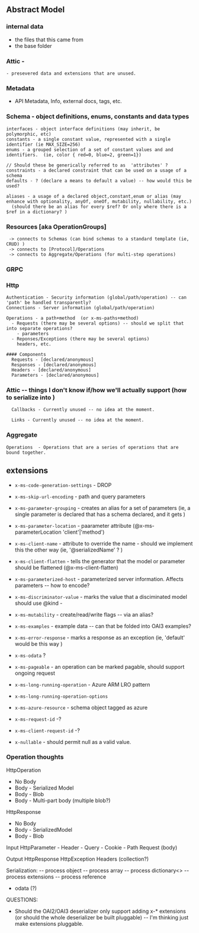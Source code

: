 ## Abstract Model
### internal data
  - the files that this came from
  - the base folder 
### Attic - 
    - presevered data and extensions that are unused.

### Metadata 
  - API Metadata, Info, external docs, tags, etc.

### Schema - object definitions, enums, constants and data types
    interfaces - object interface definitions (may inherit, be polymorphic, etc)
    constants - a single constant value, represented with a single identifier (ie MAX_SIZE=256)
    enums - a grouped selection of a set of constant values and and identifiers.  (ie, color { red=0, blue=2, green=1}) 

    // Should these be generically referred to as  'attributes' ? 
    constraints - a declared constraint that can be used on a usage of a schema  
    defaults - ? (declare a means to default a value) -- how would this be used?

    aliases - a usage of a declared object,constant,enum or alias (may enhance with optionality, anyOf, oneOf, mutability, nullability, etc.)
      (should there be an alias for every $ref? Or only where there is a $ref in a dictionary? )

### Resources [aka OperationGroups]
     -> connects to Schemas (can bind schemas to a standard template (ie, CRUD) )
     -> connects to [Protocol]/Operations
     -> connects to Aggregate/Operations (for multi-step operations)

### GRPC 
  

### Http
    Authentication - Security information (global/path/operation) -- can 'path' be handled transparently?
    Connections - Server information (global/path/operation)

    Operations - a path+method  (or x-ms-paths+method) 
      - Requests (there may be several options) -- should we split that into separate operations? 
        - parameters  
      - Reponses/Exceptions (there may be several options)
        headers, etc.

    #### Components
      Requests - [declared/anonymous]
      Responses - [declared/anonymous]
      Headers - [declared/anonymous]
      Parameters - [declared/anonymous]
    
### Attic -- things I don't know if/how we'll actually support (how to serialize into )
      Callbacks - Currently unused -- no idea at the moment.
      
      Links - Currently unused -- no idea at the moment. 
  
### Aggregate
    Operations  - Operations that are a series of operations that are bound together.

## extensions

- `x-ms-code-generation-settings` - DROP

- `x-ms-skip-url-encoding` - path and query parameters
- `x-ms-parameter-grouping` - creates an alias for a set of parameters (ie, a single parameter is declared that has a schema declared, and it gets  )
- `x-ms-parameter-location` - paarameter attribute (@x-ms-parameterLocation 'client'|'method')

- `x-ms-client-name` - attribute to override the name - should we implement this the other way (ie, '@serializedName' ?  )
- `x-ms-client-flatten`  - tells the generator that the model or parameter should be flattened  (@x-ms-client-flatten)
- `x-ms-parameterized-host` - parameterized server information. Affects parameters -- how to encode? 
- `x-ms-discriminator-value` - marks the value that a disciminated model should use @kind - 
- `x-ms-mutability` - create/read/write flags -- via an alias?
- `x-ms-examples` - example data -- can that be folded into OAI3 examples?
- `x-ms-error-response` - marks a response as an exception (ie, 'default' would be this way  )
- `x-ms-odata` ?
- `x-ms-pageable` - an operation can be marked pagable, should support ongoing request 
- `x-ms-long-running-operation` -  Azure ARM  LRO pattern
- `x-ms-long-running-operation-options`
- `x-ms-azure-resource` - schema object tagged as azure 
- `x-ms-request-id` -? 
- `x-ms-client-request-id` -?
- `x-nullable` - should permit null as a valid value.

### Operation thoughts

HttpOperation
  - No Body
  - Body - Serialized Model
  - Body - Blob 
  - Body - Multi-part body (multiple blob?)

HttpResponse
  - No Body
  - Body - SerializedModel 
  - Body - Blob

Input
  HttpParameter
    - Header
    - Query
    - Cookie
    - Path
  Request (body)
  
Output 
  HttpResponse
  HttpException
  Headers (collection?)

Serialization:
  -- process object
  -- process array
  -- process dictionary<>
  -- process extensions 
  -- process reference


- odata (?)


QUESTIONS: 
  - Should the OAI2/OAI3 deserializer only support adding x-* extensions (or should the whole deserializer be built pluggable) -- I'm thinking just make extensions pluggable.


  

